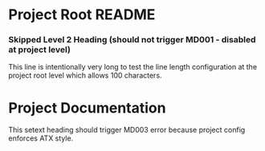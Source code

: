# Project Root README

### Skipped Level 2 Heading (should not trigger MD001 - disabled at project level)

This line is intentionally very long to test the line length configuration at the project root level which allows 100 characters.

Project Documentation
====================

This setext heading should trigger MD003 error because project config enforces ATX style.